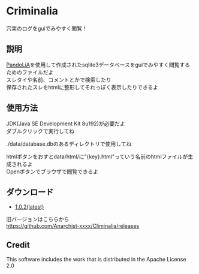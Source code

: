 # Criminalia
穴実のログをguiでみやすく閲覧！

## 説明
[PandoLiA](https://github.com/Anarchist-xxxx/PandoLiA)を使用して作成されたsqlite3データベースをguiでみやすく閲覧するためのファイルだよ  
スレタイや名前、コメントとかで検索したり  
保存されたスレをhtmlに整形してそれっぽく表示したりできるよ

## 使用方法
JDK(Java SE Development Kit 8u192)が必要だよ  
ダブルクリックで実行してね  

./data/database.dbのあるディレクトリで使用してね  

htmlボタンをおすとdata/html/に"{key}.html"っていう名前のhtmlファイルが生成されるよ  
Openボタンでブラウザで閲覧できるよ

## ダウンロード
- [1.0.2(latest)](https://github.com/Anarchist-xxxx/Climinalia/releases/download/1.0.2/Criminalia-1.0.2.jar)

旧バージョンはこちらから  
https://github.com/Anarchist-xxxx/Climinalia/releases

## Credit
This software includes the work that is distributed in the Apache License 2.0